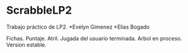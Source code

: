 # ScrabbleLP2
Trabajo práctico de LP2. 
*Evelyn Gimenez
*Elias Bogado

Fichas. Puntaje. Atril.
Jugada del usuario terminada. 
Arbol en proceso. Version estable. 
